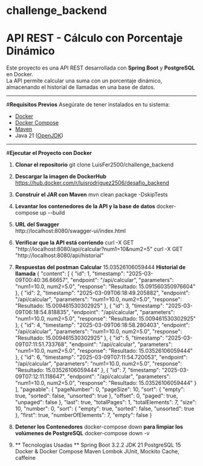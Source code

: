 # challenge_backend
# API REST - Cálculo con Porcentaje Dinámico

Este proyecto es una API REST desarrollada con **Spring Boot** y **PostgreSQL** en Docker.  
La API permite calcular una suma con un porcentaje dinámico, almacenando el historial de llamadas en una base de datos.

---

#**Requisitos Previos**
Asegúrate de tener instalados en tu sistema:
- [Docker](https://www.docker.com/get-started)
- [Docker Compose](https://docs.docker.com/compose/install/)
- [Maven](https://maven.apache.org/install.html)
- Java 21 ([OpenJDK](https://jdk.java.net/21/))

---

#**Ejecutar el Proyecto con Docker**
1. **Clonar el repositorio**
   git clone LuisFer2500/challenge_backend
2. **Descargar la imagen de DockerHub**
	https://hub.docker.com/r/luisrodriguez2506/desafio_backend
3. **Construir el JAR con Maven**
	mvn clean package -DskipTests
4. **Levantar los contenedores de la API y la base de datos**
	docker-compose up --build
5. **URL del Swagger**	
	http://localhost:8080/swagger-ui/index.html
6. **Verificar que la API está corriendo**
	curl -X GET "http://localhost:8080/api/calcular?num1=10&num2=5"
	curl -X GET "http://localhost:8080/api/historial"

7. **Respuestas del postman**
	**Calcular**
		15.03526106059444
	**Historial de llamada**
	{
		"content": [
			{
				"id": 1,
				"timestamp": "2025-03-09T00:40:36.66657",
				"endpoint": "/api/calcular",
				"parameters": "num1=10.0, num2=5.0",
				"response": "Resultado: 15.091560350976604"
			},
			{
				"id": 2,
				"timestamp": "2025-03-09T06:18:49.205882",
				"endpoint": "/api/calcular",
				"parameters": "num1=10.0, num2=5.0",
				"response": "Resultado: 15.009461530302925"
			},
			{
				"id": 3,
				"timestamp": "2025-03-09T06:18:54.818835",
				"endpoint": "/api/calcular",
				"parameters": "num1=10.0, num2=5.0",
				"response": "Resultado: 15.009461530302925"
			},
			{
				"id": 4,
				"timestamp": "2025-03-09T06:18:58.280403",
				"endpoint": "/api/calcular",
				"parameters": "num1=10.0, num2=5.0",
				"response": "Resultado: 15.009461530302925"
			},
			{
				"id": 5,
				"timestamp": "2025-03-09T07:11:51.733768",
				"endpoint": "/api/calcular",
				"parameters": "num1=10.0, num2=5.0",
				"response": "Resultado: 15.03526106059444"
			},
			{
				"id": 6,
				"timestamp": "2025-03-09T07:11:54.720053",
				"endpoint": "/api/calcular",
				"parameters": "num1=10.0, num2=5.0",
				"response": "Resultado: 15.03526106059444"
			},
			{
				"id": 7,
				"timestamp": "2025-03-09T07:12:11.118647",
				"endpoint": "/api/calcular",
				"parameters": "num1=10.0, num2=5.0",
				"response": "Resultado: 15.03526106059444"
			}
		],
		"pageable": {
			"pageNumber": 0,
			"pageSize": 10,
			"sort": {
				"empty": true,
				"sorted": false,
				"unsorted": true
			},
			"offset": 0,
			"paged": true,
			"unpaged": false
		},
		"last": true,
		"totalPages": 1,
		"totalElements": 7,
		"size": 10,
		"number": 0,
		"sort": {
			"empty": true,
			"sorted": false,
			"unsorted": true
		},
		"first": true,
		"numberOfElements": 7,
		"empty": false
	}
8. **Detener los Contenedores**
	docker-compose down
	**para limpiar los volúmenes de PostgreSQL**
	docker-compose down -v
9. ** Tecnologías Usadas **
	Spring Boot 3.2.2
	JDK 21
	PostgreSQL 15
	Docker & Docker Compose
	Maven
	Lombok
	JUnit, Mockito
	Cache, caffeine
	
	



   


